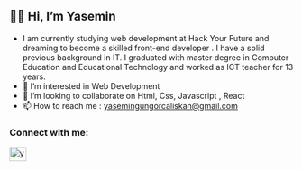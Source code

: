##  :raising_hand_woman: Hi, I’m Yasemin
- I am currently studying  web development at Hack Your Future and dreaming to become a skilled front-end developer  . I have a solid previous background in IT. I graduated with master degree in Computer Education and Educational Technology and worked as ICT teacher for 13 years. 
- 👀 I’m interested in Web Development
- 💞️ I’m looking to collaborate on Html, Css, Javascript , React
- 📫   How to reach me : yasemingungorcaliskan@gmail.com

<h3 align="left">Connect with me:</h3>
<p align="left">
<a href="https://www.linkedin.com/in/yasemincaliskanict2022" target="blank"><img align="center" src="https://raw.githubusercontent.com/rahuldkjain/github-profile-readme-generator/master/src/images/icons/Social/linked-in-alt.svg" alt="yasemincaliskan-linkedin " height="25" width="30" /></a>
 </p>



<!---
ysmnclsknnl/ysmnclsknnl is a ✨ special ✨ repository because its `README.md` (this file) appears on your GitHub profile.
You can click the Preview link to take a look at your changes.
--->
